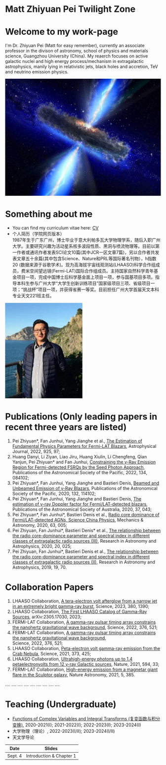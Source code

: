 # Matt Zhiyuan Pei Twilight Zone

# Welcome to my work-page

I'm Dr. Zhiyuan Pei (Matt for easy remember), currently an associate professor in the divison of astronomy, school of physics and materials science, Guangzhou University (China). My reaerch focuses on active galactic nuclei and high energy process/mechanism in extragalactic astrophysics, manily lying in relativistic jets, black holes and accretion, TeV and neutrino emission physics.   

![](标题图.jpg)

# Something about me

* You can find my curriculum vitae here: [CV](http://spee.gzhu.edu.cn/sz/rylb.html) 
* 个人简历（学院网页版本）\
1987年生于广东广州，博士毕业于意大利帕多瓦大学物理学系，随后入职广州大学。主要研究兴趣为活动星系核多波段性质、黑洞与喷流物理等。目前以第一作者或通讯作者发表SCI论文10篇(其中JCR一区文章7篇)，另以合作者共发表文章五十余篇(其中包含Science、Nature和PRL等国际著名刊物），h指数20 (数据来源于谷歌学术)。现为高海拔宇宙线观测站(LHAASO)科学合作组成员，费米空间望远镜(Fermi-LAT)国际合作组成员。主持国家自然科学青年基金项目一项，完成中国博士后科学基金面上项目一项，参与国基项目多项。指导本科生参与广州大学“大学生创新训练项目”国家级项目三项、省级项目一项；“挑战杯”项目一项，并获得省赛一等奖。目前担任广州大学首届天文本科专业天文221班主任。

<img src=me.png width="250px">

# Publications (Only leading papers in recent three years are listed)

1. Pei Zhiyuan*, Fan Junhui, Yang Jianghe et al., [The Estimation of Fundamental Physics Parameters for Fermi-LAT Blazars](https://iopscience.iop.org/article/10.3847/1538-4357/ac3aeb), Astrophysical Journal, 2022, 925, 97;
2. Huang Danyi, Li Ziyan, Liao Jiru, Huang Xiulin, Li Chengfeng, Qian Yanjun, Pei Zhiyuan* and Fan Junhui, [Constraining the γ-Ray Emission Region for Fermi-detected FSRQs by the Seed Photon Approach](https://iopscience.iop.org/article/10.1088/1538-3873/ac80d3), Publications of the Astronomical Society of the Pacific, 2022, 134, 084102;
3. Pei Zhiyuan*, Fan Junhui, Yang Jianghe and Bastieri Denis, [Beamed and Unbeamed Emission of γ-Ray Blazars](https://iopscience.iop.org/article/10.1088/1538-3873/abb78f), Publications of the Astronomical Society of the Pacific, 2020, 132, 114102;
4. Pei Zhiyuan*, Fan Junhui, Yang Jianghe and Bastieri Denis, [The estimation of γ-ray Doppler factor for Fermi/LAT-detected blazars](https://www.cambridge.org/core/journals/publications-of-the-astronomical-society-of-australia/article/estimation-of-ray-doppler-factor-for-fermilatdetected-blazars/35AC6765C8B67886D6D46BFC30991519#), Publications of the Astronomical Society of Australia, 2020, 37, 043;
5. Pei Zhiyuan*, Fan Junhui*, Bastieri Denis et al., [Radio core dominance of Fermi/LAT-detected AGNs, Science China Physics](https://link.springer.com/article/10.1007/s11433-019-1454-6), Mechanics & Astronomy, 2020, 63, 005;
6. Pei Zhiyuan, Fan Junhui*, Bastieri Denis* et al., [The relationship between the radio core-dominance parameter and spectral index in different classes of extragalactic radio sources (III)](https://iopscience.iop.org/article/10.1088/1674-4527/20/2/25), Research in Astronomy and Astrophysics, 2020, 20, 025;
7. Pei Zhiyuan, Fan Junhui*, Bastieri Denis et al., [The relationship between the radio core-dominance parameter and spectral index in different classes of extragalactic radio sources (II)](https://iopscience.iop.org/article/10.1088/1674-4527/19/5/70), Research in Astronomy and Astrophysics, 2019, 19, 70.

# Collaboration Papers

1. LHAASO Collaboration, [A tera-electron volt afterglow from a narrow jet in an extremely bright gamma-ray burst](https://www.science.org/doi/10.1126/science.adg9328), Science, 2023, 380, 1390; 
2. LHAASO Collaboration, [The First LHAASO Catalog of Gamma-Ray Sources](https://arxiv.org/pdf/2305.17030.pdf), arXiv:2305.17030, 2023;
3. FERMI-LAT Collaboration, [A gamma-ray pulsar timing array constrains the nanohertz gravitational wave background](https://www.science.org/doi/epdf/10.1126/science.abm3231), Science, 2022, 376, 521;
4. FERMI-LAT Collaboration, [A gamma-ray pulsar timing array constrains the nanohertz gravitational wave background](https://www.science.org/doi/epdf/10.1126/science.abm3231),  
Science, 2022, 376, 521;
5. LHAASO Collaboration, [Peta-electron volt gamma-ray emission from the Crab Nebula](https://www.science.org/doi/epdf/10.1126/science.abg5137), Science, 2021, 373, 425;
6. LHAASO Collaboration, [Ultrahigh-energy photons up to 1.4 petaelectronvolts from 12 γ-ray Galactic sources](https://www.nature.com/articles/s41586-021-03498-z), Nature, 2021, 594, 33;
7. FERMI-LAT Collaboration, [High-energy emission from a magnetar giant flare in the Sculptor galaxy](https://www.nature.com/articles/s41550-020-01287-8), Nature Astronomy, 2021, 5, 385.

.... .... .... .... .... .... .... .... ....

# Teaching (Undergraduate)

* [Functions of Complex Variables and Integral Transforms (复变函数与积分变换)](http://www.gzhu.edu.cn/), 2020-2021(I); 2021-2022(I); 2022-2023(I); 2023-2024(I) 
* 大学物理（理论）, 2022-2023(I/II); 2023-2024(I/II)
* 天文学导论

| **Date**                                                               | **Slides**                                                                                |
|:-------------------------------------------------------------------------------:|:-----------------------------------------------------------------------------------------------:|
| Sept. 4 | Introduction & Chapter 1 |
